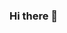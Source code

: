 ### Hi there 👋

<!--

- 🌱 I’m currently learning Java programing language and Spring Framework.
- 📫 How to reach me: busra.celik3301@gmail.com
- ⚡ Fun fact: I am a half-singer :D 
-->
